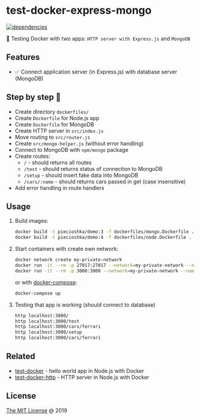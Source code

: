 # test-docker-express-mongo

[![dependencies](https://david-dm.org/piecioshka/test-docker-express-mongo.svg)](https://github.com/piecioshka/test-docker-express-mongo)

:ledger: Testing Docker with two apps: `HTTP server with Express.js` and `MongoDB`

## Features

* :white_check_mark: Connect application server (in Express.js) with database server (MongoDB)

## Step by step 👣

* Create directory `dockerfiles/`
* Create `Dockerfile` for Node.js app
* Create `Dockerfile` for MongoDB
* Create HTTP server in `src/index.js`
* Move routing to `src/router.js`
* Create `src/mongo-helper.js` (without error handling)
* Connect to MongoDB with `npm/mongo` package
* Create routes:
    + `/` - should returns all routes
    + `/test` - should returns status of connection to MongoDB
    + `/setup` - should insert fake data into MongoDB
    + `/cars/:name` - should returns cars passed in get (case insensitive)
* Add error handling in route handlers

## Usage

1. Build images:

    ```bash
    docker build -t piecioshka/demo:3 -f dockerfiles/mongo.Dockerfile .
    docker build -t piecioshka/demo:4 -f dockerfiles/node.Dockerfile .
    ```

2. Start containers with create own network:

    ```bash
    docker network create my-private-network
    docker run -it --rm -p 27017:27017 --network=my-private-network --name db piecioshka/demo:3
    docker run -it --rm -p 3000:3000 --network=my-private-network --name web piecioshka/demo:4
    ```

    or with [docker-compose](https://docs.docker.com/compose/):

    ```bash
    docker-compose up
    ```

3. Testing that app is working (should connect to database)

    ```bash
    http localhost:3000/
    http localhost:3000/test
    http localhost:3000/cars/ferrari
    http localhost:3000/setup
    http localhost:3000/cars/ferrari
    ```

## Related

* [test-docker](https://github.com/piecioshka/test-docker) - hello world app in Node.js with Docker
* [test-docker-http](https://github.com/piecioshka/test-docker-http) - HTTP server in Node.js with Docker

## License

[The MIT License](http://piecioshka.mit-license.org) @ 2019
